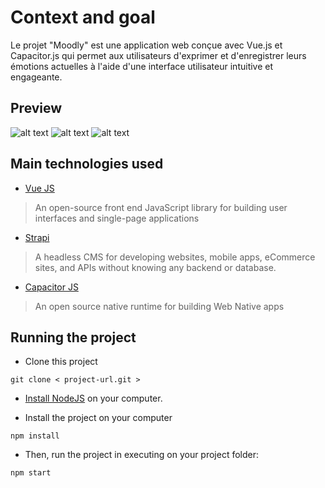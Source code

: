 # Context and goal

Le projet "Moodly" est une application web conçue avec Vue.js et Capacitor.js qui permet aux utilisateurs d'exprimer et d'enregistrer leurs émotions actuelles à l'aide d'une interface utilisateur intuitive et engageante.

## Preview

![alt text](https://zupimages.net/up/23/51/58bq.png)
![alt text](https://zupimages.net/up/23/51/58bq.png)
![alt text](https://zupimages.net/up/23/51/58bq.png)

## Main technologies used

- [Vue JS](https://vuejs.org/)

> An open-source front end JavaScript library for building user interfaces and single-page applications

- [Strapi](http://strapi.io/)

> A headless CMS for developing websites, mobile apps, eCommerce sites, and APIs without knowing any backend or database.

- [Capacitor JS](http://capacitorjs.com/)

> An open source native runtime for building Web Native apps

## Running the project

- Clone this project
```
git clone < project-url.git >
```

- [Install NodeJS](https://nodejs.org/en/) on your computer.

- Install the project on your computer
```
npm install
```

- Then, run the project in executing on your project folder:

```
npm start
```
